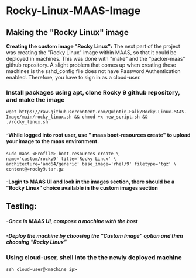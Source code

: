 # Rocky-Linux-MAAS-Image

<h2>Making the "Rocky Linux" image</h2>

**Creating the custom image "Rocky Linux":**
The next part of the project was creating the "Rocky Linux" image within MAAS, so that it could be deployed in machines. This was done with "make" and the "packer-maas" github repository. A slight problem that comes up when creating these machines is the sshd_config file does not have Password Authentication enabled. Therefore, you have to sign in as a cloud-user. 

<h3>Install packages using apt, clone Rocky 9 github repository, and make the image</h3>

	wget https://raw.githubusercontent.com/Quintin-Falk/Rocky-Linux-MAAS-Image/main/rocky_linux.sh && chmod +x new_script.sh && ./rocky_linux.sh

<h4>-While logged into root user, use "<Profile> maas boot-resources create" to upload your image to the maas environment.</h4>

	sudo maas <Profile> boot-resources create \
    name='custom/rocky9' title='Rocky Linux' \
    architecture='amd64/generic' base_image='rhel/9' filetype='tgz' \
    content@=rocky9.tar.gz

<h4>-Login to MAAS UI and look in the images section, there should be a "Rocky Linux" choice available in the custom images section</h4>

**<h2>Testing:</h2>**

<h5>-Once in MAAS UI, compose a machine with the host</h5>

<h5>-Deploy the machine by choosing the "Custom Image" option and then choosing "Rocky Linux"</h5>

<h3>Using cloud-user, shell into the the newly deployed machine</h3>

	ssh cloud-user@<machine ip>
